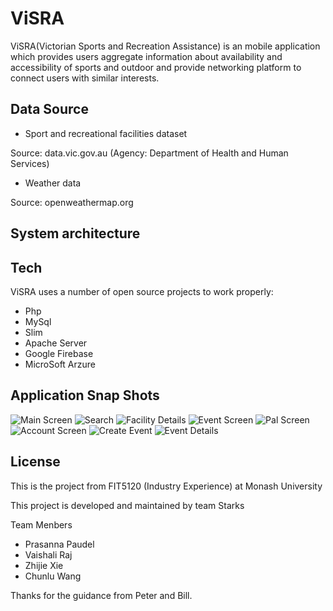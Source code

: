 # ViSRA

  ViSRA(Victorian Sports and Recreation Assistance) is an mobile application which provides users aggregate information about availability and accessibility of sports and outdoor and provide networking platform to connect users with similar interests.

Data Source
----
- Sport and recreational facilities dataset

 Source: data.vic.gov.au (Agency: Department of Health and Human Services)
- Weather data

 Source: openweathermap.org

System architecture
----


Tech
----


ViSRA uses a number of open source projects to work properly:

- Php
- MySql
- Slim
- Apache Server
- Google Firebase
- MicroSoft Arzure


Application Snap Shots
----
![Main Screen](/screenshot/Screenshot_20170121-221007.jpg?raw=true "Optional Title")
![Search](/screenshot/Screenshot_20170121-221118.jpg?raw=true "Optional Title")
![Facility Details](/screenshot/Screenshot_20170121-221046.jpg?raw=true "Optional Title")
![Event Screen](/screenshot/Screenshot_20170121-221138.jpg?raw=true "Optional Title")
![Pal Screen](/screenshot/Screenshot_20170121-221151.jpg?raw=true "Optional Title")
![Account Screen](/screenshot/Screenshot_20170121-221256.jpg?raw=true "Optional Title")
![Create Event](/screenshot/Screenshot_20170121-221658.jpg?raw=true "Optional Title")
![Event Details](/screenshot/Screenshot_20170121-221130.jpg?raw=true "Optional Title")


License
----

This is the project from FIT5120 (Industry Experience) at Monash University

This project is developed and maintained by team Starks

Team Menbers

- Prasanna Paudel
- Vaishali Raj
- Zhijie Xie
- Chunlu Wang

Thanks for the guidance from Peter and Bill.


